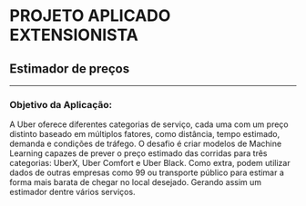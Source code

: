 # PROJETO APLICADO EXTENSIONISTA

## Estimador de preços

---

### Objetivo da Aplicação:
A Uber oferece diferentes categorias de serviço, cada uma com um preço distinto baseado em 
múltiplos fatores, como distância, tempo estimado, demanda e condições de tráfego. O desafio é criar 
modelos de Machine Learning capazes de prever o preço estimado das corridas para três categorias: 
UberX, Uber Comfort e Uber Black.
Como extra, podem utilizar dados de outras empresas como 99 ou transporte público para estimar a 
forma mais barata de chegar no local desejado. Gerando assim um estimador dentre vários serviços.